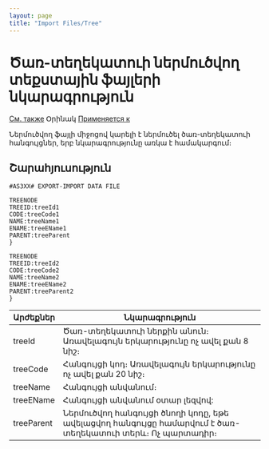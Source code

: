 ```yaml
---
layout: page
title: "Import Files/Tree"
---
```


# Ծառ-տեղեկատուի ներմուծվող տեքստային ֆայլերի նկարագրություն  


[См. также](../Import_Files.md) Օրինակ [Применяется к](../Import_Files.md) 

Ներմուծվող ֆայլի միջոցով կարելի է ներմուծել ծառ-տեղեկատուի հանգույցներ, երբ նկարագրությունը առկա է համակարգում։

## Շարահյուսություն

```
#AS3XX# EXPORT-IMPORT DATA FILE

TREENODE 
TREEID:treeId1
CODE:treeCode1
NAME:treeName1
ENAME:treeEName1
PARENT:treeParent
}

TREENODE 
TREEID:treeId2
CODE:treeCode2
NAME:treeName2
ENAME:treeEName2
PARENT:treeParent2
}
```

| Արժեքներ | Նկարագրություն |
|--|--|
| treeId | Ծառ-տեղեկատուի ներքին անուն։ Առավելագույն երկարությունը ոչ ավել քան 8 նիշ։ |
| treeCode | Հանգույցի կոդ։ Առավելագույն երկարությունը ոչ ավել քան 20 նիշ։ |
| treeName | Հանգույցի անվանում։ |
| treeEName |  Հանգույցի անվանում օտար լեզվով: |
| treeParent |  Ներմուծվող հանգույցի ծնողի կոդը, եթե ավելացվող հանգույցը համարվում է ծառ-տեղեկատուի տերև։ Ոչ պարտադիր։ |
